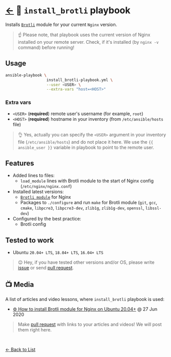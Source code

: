 # [←](https://github.com/truewebartisans/useful-playbooks) 📖 `install_brotli` playbook

Installs [`Brotli`](https://github.com/google/brotli) module for your current `Nginx` version.

> ☝️ Please note, that playbook uses the current version of Nginx installed on your remote server. Check, if it's installed (by `nginx -v` command) before running!

## Usage

```bash
ansible-playbook \
                  install_brotli-playbook.yml \
                  --user <USER> \
                  --extra-vars "host=<HOST>"
```

### Extra vars

- `<USER>` (**required**) remote user's username (for example, `root`)
- `<HOST>` (**required**) hostname in your inventory (from `/etc/ansible/hosts` file)

> 👌 Yes, actually you can specify the `<USER>` argument in your inventory file (`/etc/ansible/hosts`) and do not place it here. We use the `{{ ansible_user }}` variable in playbook to point to the remote user.

## Features

- Added lines to files:
  - `load_module` lines with Brotli module to the start of Nginx config (`/etc/nginx/nginx.conf`)
- Installed latest versions:
  - [`Brotli module`](https://github.com/google/ngx_brotli) for Nginx
  - Packages to `./configure` and run `make` for Brotli module (`git`, `gcc`, `cmake`, `libpcre3`, `libpcre3-dev`, `zlib1g`, `zlib1g-dev`, `openssl`, `libssl-dev`)
- Configured by the best practice:
  - Brotli config

## Tested to work

- Ubuntu `20.04+ LTS`, `18.04+ LTS`, `16.04+ LTS`

> 😉 Hey, if you have tested other versions and/or OS, please write [issue](https://github.com/truewebartisans/useful-playbooks/issues/new) or send [pull request](https://github.com/truewebartisans/useful-playbooks/pulls).

## 📺 Media

A list of articles and video lessons, where `install_brotli` playbook is used:

- [⚙️ How to install Brotli module for Nginx on Ubuntu 20.04+](https://dev.to/koddr/how-to-install-brotli-module-for-nginx-on-ubuntu-20-04-2ocp) @ 27 Jun 2020

> Make [pull request](https://github.com/truewebartisans/useful-playbooks/pulls) with links to your articles and videos! We will post them right here.

<br/>

[← Back to List](https://github.com/truewebartisans/useful-playbooks#-available-playbooks)
